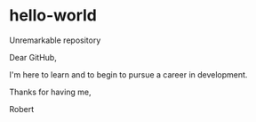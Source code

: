 # hello-world
Unremarkable repository

Dear GitHub,    

I'm here to learn and to begin to pursue a career in development.

Thanks for having me,

Robert
